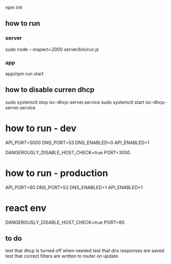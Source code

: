 npm init
## how to run
### server
sudo node --inspect=2000 server/bin/run.js
### app
app/npm run start

## how to disable curren dhcp
sudo systemctl stop isc-dhcp-server.service
sudo systemctl start isc-dhcp-server.service


# how to run - dev
API_PORT=5000
DNS_PORT=53
DNS_ENABLED=0
API_ENABLED=1

DANGEROUSLY_DISABLE_HOST_CHECK=true
PORT=3000


# how to run - production
API_PORT=80
DNS_PORT=53
DNS_ENABLED=1
API_ENABLED=1

# react env
DANGEROUSLY_DISABLE_HOST_CHECK=true
PORT=80

## to do
test that dhcp is turned off when needed
test that dns responses are saved
test that correct filters are written to router on update 